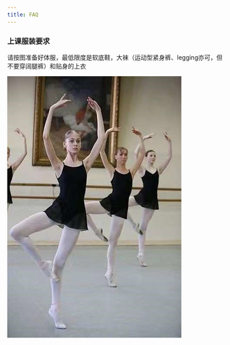 ```yaml
---
title: FAQ
---
```


### 上课服装要求

请按图准备好体服，最低限度是软底鞋，大袜（运动型紧身裤、legging亦可，但不要穿阔腿裤）和贴身的上衣 

![tifu](/../assets/img/faq_tifu_request.jpg)

